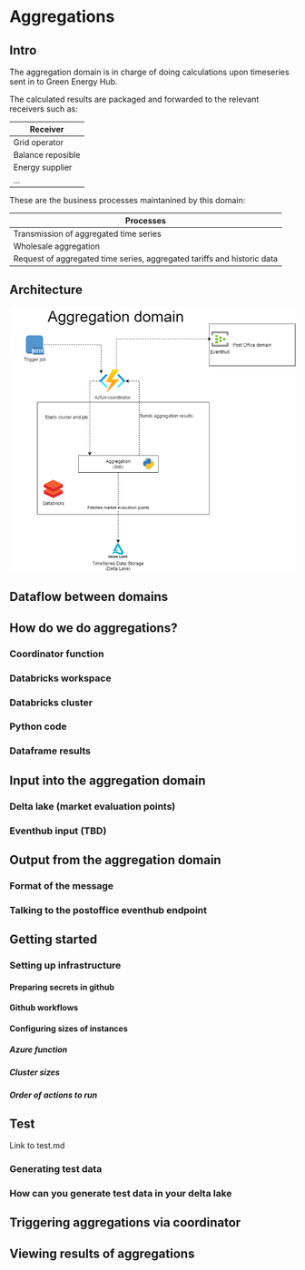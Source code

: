 # Aggregations

## Intro

The aggregation domain is in charge of doing calculations upon timeseries sent in to Green Energy Hub.

The calculated results are packaged and forwarded to the relevant receivers such as:

| Receiver |
| ----------- |
| Grid operator  |
| Balance reposible |
| Energy supplier |
| ... |

These are the business processes maintanined by this domain:

| Processes |
| ----------- |
| Transmission of aggregated time series  |
| Wholesale aggregation |
| Request of aggregated time series, aggregated tariffs and historic data |

## Architecture

![design](./docs/images/architecture.png)

## Dataflow between domains

## How do we do aggregations?

### Coordinator function

### Databricks workspace

### Databricks cluster

### Python code

### Dataframe results

## Input into the aggregation domain

### Delta lake (market evaluation points)

### Eventhub input (TBD)

## Output from the aggregation domain

### Format of the message

### Talking to the postoffice eventhub endpoint

## Getting started

### Setting up infrastructure

#### Preparing secrets in github

#### Github workflows

#### Configuring sizes of instances

##### Azure function

##### Cluster sizes

##### Order of actions to run

## Test

Link to test.md

### Generating test data

### How can you generate test data in your delta lake

## Triggering aggregations via coordinator

## Viewing results of aggregations
